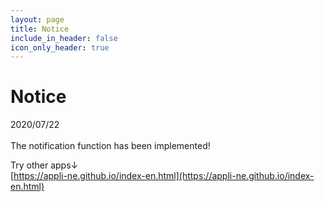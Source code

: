 ```yaml
---
layout: page
title: Notice
include_in_header: false
icon_only_header: true
---
```

# Notice
2020/07/22
<br>
<br>
The notification function has been implemented!

Try other apps↓
<br>
[https://appli-ne.github.io/index-en.html](https://appli-ne.github.io/index-en.html)